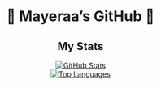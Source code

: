 <div align="center">
<h1> 🌟 Mayeraa’s GitHub 🌟 </h1>
<p></div>

<div align="center"> <h2>My Stats</h2> <!-- GitHub Stats Card --> <a href="https://github.com/anuraghazra/github-readme-stats">
<img src="https://github-readme-stats.vercel.app/api?username=MayeraaSingh&show_icons=true&theme=dark&include_all_commits=true&count_private=true&hide_border=true&rank_icon=percentile" alt="GitHub Stats" />
</a>
<br/>
<!-- Top Languages Card (Optional but recommended) -->
<a href="https://github.com/anuraghazra/github-readme-stats">
<img src="https://github-readme-stats.vercel.app/api/top-langs/?username=MayeraaSingh&layout=compact&theme=dark&hide_border=true" alt="Top Languages" />
</a>
</div>
